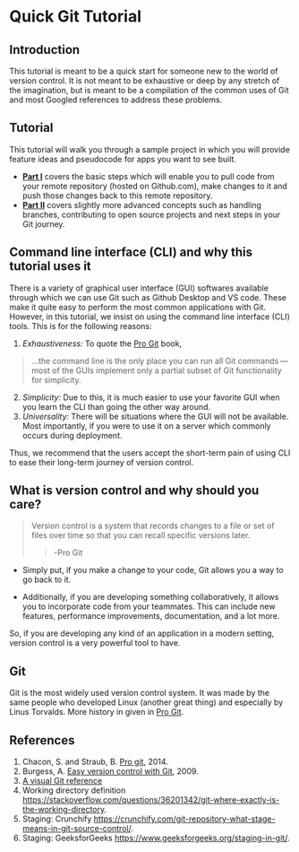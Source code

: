 # Quick Git Tutorial

<!-- ## Table of Contents -->

<!-- Add TOC -->

## Introduction
This tutorial is meant to be a quick start for someone  new to the world of version control. It is not meant to be exhaustive or deep by any stretch of the imagination, but is meant to be a compilation of the common uses of Git and most Googled references to address these problems. 

## Tutorial
This tutorial will walk you through a sample project in which you will provide feature ideas and pseudocode for apps you want to see built.  

- [__Part I__](tutorial_part_I.md) covers the basic steps which will enable you to pull code from your remote repository (hosted on Github.com), make changes to it and push those changes back to this remote repository.  
- [__Part II__](tutorial_part_II.md) covers slightly more advanced concepts such as handling branches, contributing to open source projects and next steps in your Git journey. 


## Command line interface (CLI) and why this tutorial uses it
There is a variety of graphical user interface (GUI) softwares available through which we can use Git such as Github Desktop and VS code. These make it quite easy to perform the most common applications with Git. However, in this tutorial, we insist on using the command line interface (CLI) tools. This is for the following reasons:
1. *Exhaustiveness:* To quote the [Pro Git](https://git-scm.com/book/en/v2) book, 
> ...the command line is the only place you can run all Git commands — most of the GUIs implement only a partial subset of Git functionality for simplicity. 
2. *Simplicity:* Due to this, it is much easier to use your favorite GUI when you learn the CLI than going the other way around.
3. *Universality:* There will be situations where the GUI will not be available. Most importantly, if you were to use it on a server which commonly occurs during deployment. 

Thus, we recommend that the users accept the short-term pain of using CLI to ease their long-term journey of version control.



## What is version control and why should you care?

> Version control is a system that records changes to a file or
set of files over time so that you can recall specific versions later.
>> -Pro Git

- Simply put, if you make a change to your code, Git allows you a way to go back to it. 

- Additionally, if you are developing something collaboratively, it allows you to incorporate code from your teammates. This can include new features, performance improvements, documentation, and a lot more. 

So, if you are developing any kind of an application in a modern setting, version control is a very powerful tool to have. 

## Git 

Git is the most widely used version control system. It was made by the same people who developed Linux (another great thing) and especially by Linus Torvalds. More history in given in [Pro Git](https://git-scm.com/book/en/v2). 



## References
1. Chacon, S. and Straub, B. [Pro git](https://git-scm.com/book/en/v2), 2014.
2. Burgess, A. [Easy version control with Git](https://code.tutsplus.com/tutorials/easy-version-control-with-git--net-7449), 2009. 
3. [A visual Git reference](https://marklodato.github.io/visual-git-guide/index-en.html)
4. Working directory definition https://stackoverflow.com/questions/36201342/git-where-exactly-is-the-working-directory. 
5. Staging: Crunchify https://crunchify.com/git-repository-what-stage-means-in-git-source-control/.
6. Staging: GeeksforGeeks https://www.geeksforgeeks.org/staging-in-git/. 
